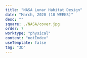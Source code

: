 ```yaml
---
title: "NASA Lunar Habitat Design"
date: "March, 2020 (10 WEEKS)"
desc: ""
square: ./NASA/cover.jpg
order: 7
worktype: "physical"
content: "notIndex"
useTemplate: false
tag: "3D"
---
```


<style>

</style>
